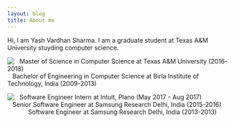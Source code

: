```yaml
---
layout: blog
title: About me
---
```


Hi, I am Yash Vardhan Sharma. I am a graduate student at Texas A&M University stuyding computer science.

<img style="float: left;" src="https://github.com/yashvardhan90/yashvardhan90.github.io/blob/master/img/cap.png"> &nbsp;&nbsp; Master of Science in Computer Science at Texas A&M University (2016-2018)  
                                         &nbsp;&nbsp; Bachelor of Engineering in Computer Science at Birla Institute of Technology, India (2009-2013)
                                         
<img style="float: left;" src="https://github.com/yashvardhan90/yashvardhan90.github.io/blob/master/img/work.png"> &nbsp;&nbsp; Software Engineer Intern at Intuit, Plano (May 2017 - Aug 2017)  
&nbsp;&nbsp; Senior Software Engineer at Samsung Research Delhi, India (2015-2016)  
&nbsp;&nbsp;&nbsp;&nbsp;&nbsp;&nbsp;&nbsp;&nbsp;&nbsp;&nbsp;&nbsp; Software Engineer at Samsung Research Delhi, India (2013-2013)
